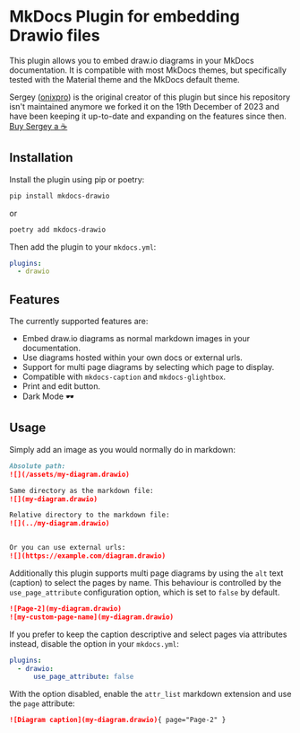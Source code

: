 # MkDocs Plugin for embedding Drawio files

This plugin allows you to embed draw.io diagrams in your MkDocs documentation. It is compatible with most MkDocs themes, but specifically tested with the Material theme and the MkDocs default theme.

Sergey ([onixpro](https://github.com/onixpro)) is the original creator of this plugin but since his repository isn't maintained anymore we forked it on the 19th December of 2023 and have been keeping it up-to-date and expanding on the features since then.
[Buy Sergey a ☕](https://www.buymeacoffee.com/SergeyLukin)

## Installation

Install the plugin using pip or poetry:

```bash
pip install mkdocs-drawio
```

or

```bash
poetry add mkdocs-drawio
```

Then add the plugin to your `mkdocs.yml`:

```yaml
plugins:
  - drawio
```

## Features

The currently supported features are:

* Embed draw.io diagrams as normal markdown images in your documentation.
* Use diagrams hosted within your own docs or external urls.
* Support for multi page diagrams by selecting which page to display.
* Compatible with `mkdocs-caption` and `mkdocs-glightbox`.
* Print and edit button.
* Dark Mode 🕶️

## Usage


Simply add an image as you would normally do in markdown:

```markdown
Absolute path:
![](/assets/my-diagram.drawio)

Same directory as the markdown file:
![](my-diagram.drawio)

Relative directory to the markdown file:
![](../my-diagram.drawio)


Or you can use external urls:
![](https://example.com/diagram.drawio)
```

Additionally this plugin supports multi page diagrams by using the `alt` text (caption) to select the pages by name. This behaviour is controlled by the `use_page_attribute` configuration option, which is set to `false` by default.

```markdown
![Page-2](my-diagram.drawio)
![my-custom-page-name](my-diagram.drawio)
```

If you prefer to keep the caption descriptive and select pages via attributes instead, disable the option in your `mkdocs.yml`:

```yaml
plugins:
  - drawio:
      use_page_attribute: false
```

With the option disabled, enable the `attr_list` markdown extension and use the `page` attribute:

```markdown
![Diagram caption](my-diagram.drawio){ page="Page-2" }
```
